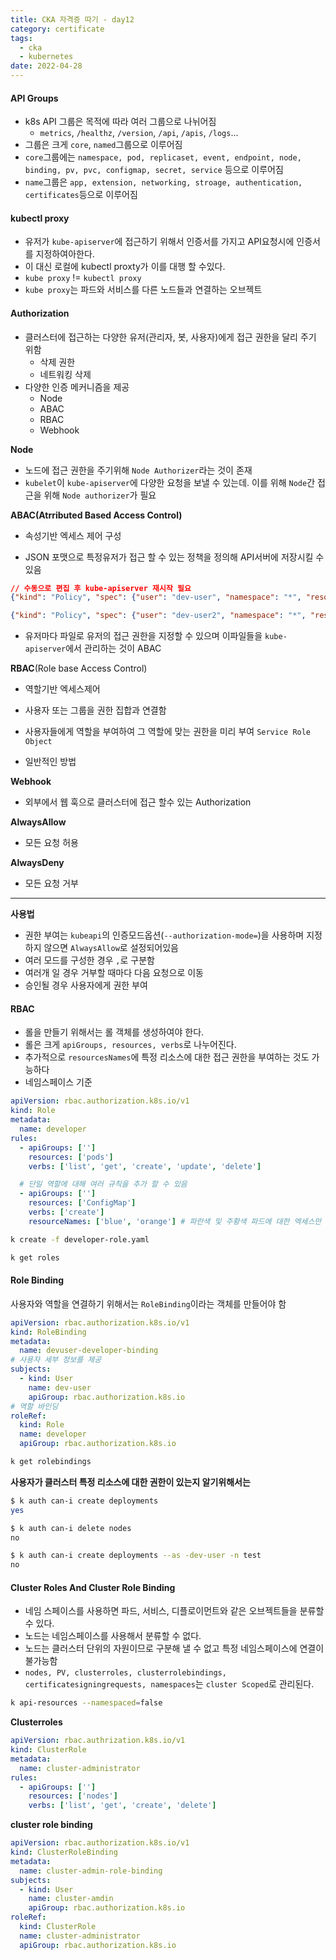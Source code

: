 ```yaml
---
title: CKA 자격증 따기 - day12
category: certificate
tags:
  - cka
  - kubernetes
date: 2022-04-28
---
```


#### API Groups

- k8s API 그룹은 목적에 따라 여러 그룹으로 나뉘어짐
  - `metrics`, `/healthz`, `/version`, `/api`, `/apis`, `/logs`...
- 그룹은 크게 `core`, `named`그룹으로 이루어짐
- `core`그룹에는 `namespace, pod, replicaset, event, endpoint, node, binding, pv, pvc, configmap, secret, service` 등으로 이루어짐
- `name`그룹은 `app, extension, networking, stroage, authentication, certificates`등으로 이루어짐

#### kubectl proxy

- 유저가 `kube-apiserver`에 접근하기 위해서 인증서를 가지고 API요청시에 인증서를 지정하여아한다.
- 이 대신 로컬에 kubectl proxty가 이를 대행 할 수있다.
- `kube proxy` != `kubectl proxy`
- `kube proxy`는 파드와 서비스를 다른 노드들과 연결하는 오브젝트

#### Authorization

- 클러스터에 접근하는 다양한 유저(관리자, 봇, 사용자)에게 접근 권한을 달리 주기 위함
  - 삭제 권한
  - 네트워킹 삭제
- 다양한 인증 메커니즘을 제공
  - Node
  - ABAC
  - RBAC
  - Webhook

**Node**

- 노드에 접근 권한을 주기위해 `Node Authorizer`라는 것이 존재
- `kubelet`이 `kube-apiserver`에 다양한 요청을 보낼 수 있는데. 이를 위해 `Node`간 접근을 위해 `Node authorizer`가 필요

**ABAC(Atrributed Based Access Control)**

- 속성기반 엑세스 제어 구성

- JSON 포맷으로 특정유저가 접근 할 수 있는 정책을 정의해 API서버에 저장시킬 수 있음

```json
// 수동으로 편집 후 kube-apiserver 재시작 필요
{"kind": "Policy", "spec": {"user": "dev-user", "namespace": "*", "resource": "pods", "apiGroup": "*"}}

{"kind": "Policy", "spec": {"user": "dev-user2", "namespace": "*", "resource": "pods", "apiGroup": "*"}}
```

- 유저마다 파일로 유저의 접근 권한을 지정할 수 있으며 이파일들을 `kube-apiserver`에서 관리하는 것이 ABAC

**RBAC**(Role base Access Control)

- 역할기반 엑세스제어
- 사용자 또는 그룹을 권한 집합과 연결함
- 사용자들에게 역할을 부여하여 그 역할에 맞는 권한을 미리 부여 `Service Role Object`

- 일반적인 방법

**Webhook**

- 외부에서 웹 훅으로 클러스터에 접근 할수 있는 Authorization

**AlwaysAllow**

- 모든 요청 허용

**AlwaysDeny**

- 모든 요청 거부

---

**사용법**

- 권한 부여는 `kubeapi`의 인증모드옵션(`--authorization-mode=`)을 사용하며 지정하지 않으면 `AlwaysAllow`로 설정되어있음
- 여러 모드를 구성한 경우 `,`로 구분함
- 여러개 일 경우 거부할 때마다 다음 요청으로 이동
- 승인될 경우 사용자에게 권한 부여

#### RBAC

- 롤을 만들기 위해서는 롤 객체를 생성하여야 한다.
- 롤은 크게 `apiGroups, resources, verbs`로 나누어진다.
- 추가적으로 `resourcesNames`에 특정 리소스에 대한 접근 권한을 부여하는 것도 가능하다
- 네임스페이스 기준

```yaml
apiVersion: rbac.authorization.k8s.io/v1
kind: Role
metadata:
  name: developer
rules:
  - apiGroups: ['']
    resources: ['pods']
    verbs: ['list', 'get', 'create', 'update', 'delete']

  # 단일 역할에 대해 여러 규칙을 추가 할 수 있음
  - apiGroups: ['']
    resources: ['ConfigMap']
    verbs: ['create']
    resourceNames: ['blue', 'orange'] # 파란색 및 주황색 파드에 대한 엑세스만 제한할수 있음
```

```bash
k create -f developer-role.yaml
```

```bash
k get roles
```

#### Role Binding

사용자와 역할을 연결하기 위해서는 `RoleBinding`이라는 객체를 만들어야 함

```yaml
apiVersion: rbac.authorization.k8s.io/v1
kind: RoleBinding
metadata:
  name: devuser-developer-binding
# 사용자 세부 정보를 제공
subjects:
  - kind: User
    name: dev-user
    apiGroup: rbac.authorization.k8s.io
# 역할 바인딩
roleRef:
  kind: Role
  name: developer
  apiGroup: rbac.authorization.k8s.io
```

```bash
k get rolebindings
```

**사용자가 클러스터 특정 리소스에 대한 권한이 있는지 알기위해서는**

```bash
$ k auth can-i create deployments
yes

$ k auth can-i delete nodes
no

$ k auth can-i create deployments --as -dev-user -n test
no
```

#### Cluster Roles And Cluster Role Binding

- 네임 스페이스를 사용하면 파드, 서비스, 디플로이먼트와 같은 오브젝트들을 분류할 수 있다.
- 노드는 네임스페이스를 사용해서 분류할 수 없다.
- 노드는 클러스터 단위의 자원이므로 구분해 낼 수 없고 특정 네임스페이스에 연결이 불가능함
- `nodes, PV, clusterroles, clusterrolebindings, certificatesigningrequests, namespaces`는 `cluster Scoped`로 관리된다.

```bash
k api-resources --namespaced=false
```

**Clusterroles**

```yaml
apiVersion: rbac.authrization.k8s.io/v1
kind: ClusterRole
metadata:
  name: cluster-administrator
rules:
  - apiGroups: ['']
    resources: ['nodes']
    verbs: ['list', 'get', 'create', 'delete']
```

**cluster role binding**

```yaml
apiVersion: rbac.authorization.k8s.io/v1
kind: ClusterRoleBinding
metadata:
  name: cluster-admin-role-binding
subjects:
  - kind: User
    name: cluster-amdin
    apiGroup: rbac.authorization.k8s.io
roleRef:
  kind: ClusterRole
  name: cluster-administrator
  apiGroup: rbac.authorization.k8s.io
```
